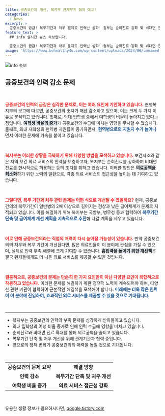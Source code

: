 ```yaml
---
title: 공중보건의 개선, 복지부 관계부처 협의 예고!
categories:
  - News
excerpt: >
  공중보건의 급감! 복무기간과 처우 문제로 인력난 심화! 정부는 순회진료 강화 및 비대면 진료 허용으로 대책 마련 중. 과연 의료 공백은 해결될까?
feature_text: >
  ## info 실시간 뉴스 속보입니다.

  공중보건의 급감! 복무기간과 처우 문제로 인력난 심화! 정부는 순회진료 강화 및 비대면 진료 허용으로 대책 마련 중. 과연 의료 공백은 해결될까?
image: 'https://www.behealthy4u.com/wp-content/uploads/2024/06/unnamed-file.png'
---
```


<p><img src="https://www.behealthy4u.com/wp-content/uploads/2024/06/unnamed-file.png" alt="info 속보" /></p>

<h2 data-ke-size="size26">공중보건의 인력 감소 문제</h2>

<p data-ke-size="size16">&nbsp;</p>

<p><b><span style="color: #ee2323;">공중보건의 인력의 급감은 심각한 문제로, 이는 여러 요인에 기인하고 있습니다.</span></b> 현행복지부의 보고에 따르면, 공중보건의 숫자가 매년 감소하고 있으며, 이는 크게 두 가지 이유로 분석되고 있습니다. 첫째로, 의대 입학생 중에서 여학생의 비율이 높아지고 있다는 점입니다. <b><span style="background-color: #21538527;">여학생 비율의 증가</span></b>가 공중보건의 수급에 미치는 영향을 무시할 수 없습니다. 둘째로, 의대 재학생의 현역병 지원률이 증가하면서, <b><span style="color: #1a5490;">현역병으로의 지원자 수가 늘어나</span></b>면서 이러한 문제에 가속을 붙이고 있습니다.</p>

<p data-ke-size="size16">&nbsp;</p>

<p><b><span style="color: #ee2323;">복지부는 이러한 상황을 극복하기 위해 다양한 방법을 모색하고 있습니다.</span></b> 보건지소와 같은 지역 보건 의료 서비스의 인력을 보충하고자, 복지부는 순회진료를 강화하며 비대면 진료를 한시적으로 허용하는 등의 조치를 취하고 있습니다. 이러한 방안은 <b><span style="background-color: #21538527;">의료공백을 최소화</span></b>하기 위한 노력의 일환으로, 각종 의료 서비스의 접근성을 높이는 데 기여하고 있습니다.</p>

<p data-ke-size="size16">&nbsp;</p>

<p><b><span style="color: #ee2323;">그렇다면, 복무 기간과 처우 관련 문제는 어떤 식으로 개선될 수 있을까요?</span></b> 현재, 공중보건의의 복무기간이 일반병의 2배 이상으로 길어지는 현상과 낮은 급여체계가 문제로 지적되고 있습니다. 이를 해결하기 위해 복지부는 국방부, 병무청 등과 협력하여 <b><span style="color: #1a5490;">복무기간 단축 및 급여체계 개선 계획을 지속적으로 추진</span></b>해 나갈 계획을 세우고 있습니다. </p>

<p data-ke-size="size16">&nbsp;</p>

<p><b><span style="color: #ee2323;">이로 인해 공중보건의라는 직업의 매력이 다시 높아질 가능성이 있습니다.</span></b> 만약 공중보건의의 처우와 복무 기간이 개선된다면, 많은 의료인들이 이 분야에 관심을 가질 수 있으며, 실제로 인력 부족 해결에 크게 기여할 수 있습니다. <b><span style="background-color: #21538527;">흡입력을 높이기 위한 개선책</span></b>은 결국 환자들에게도 더 나은 의료 서비스를 제공할 수 있을 것입니다.</p>

<p data-ke-size="size16">&nbsp;</p>

<p><b><span style="color: #ee2323;">결론적으로, 공중보건의 문제는 단순히 한 가지 요인만이 아닌 다양한 요인이 복합적으로 작용하고 있습니다.</span></b> 이러한 문제를 해결하기 위한 정책적 노력이 계속되어야 하며, 다양한 관련 기관이 협력하여 근본적인 해결책을 모색해야 합니다. <b><span style="color: #1a5490;">미래에는 더욱 많은 인력이 이 분야에 진입하여, 효과적인 의료 서비스를 제공할 수 있을 것으로 기대됩니다.</span></b></p>

<p data-ke-size="size16">&nbsp;</p>

<hr>

<ul>
    <li>복지부는 공중보건의 인력의 부족 문제를 심각하게 받아들이고 있습니다.</li>
    <li>의대 입학생의 여성 비율 증가로 인해 인력 수급에 영향을 미치고 있습니다.</li>
    <li>순회진료와 비대면 진료 확대를 통해 의료공백을 줄이고 있습니다.</li>
    <li>복무기간 단축 및 처우 개선을 위해 관계기관과 협력 중입니다.</li>
    <li>앞으로의 정책 변화가 공중보건의의 매력을 높일 것으로 기대됩니다.</li>
</ul>

<p data-ke-size="size16">&nbsp;</p>

<table style="width:100%;">
    <tr>
        <td style="text-align: center; height: 17px;"><b>공중보건의 문제 요약</b></td>
        <td style="text-align: center; height: 17px;"><b>해결 방향</b></td>
    </tr>
    <tr>
        <td style="text-align: center; height: 17px;"><b>인력 감소</b></td>
        <td style="text-align: center; height: 17px;"><b>복무기간 단축 및 처우 개선</b></td>
    </tr>
    <tr>
        <td style="text-align: center; height: 17px;"><b>여학생 비율 증가</b></td>
        <td style="text-align: center; height: 17px;"><b>의료 서비스 접근성 강화</b></td>
    </tr>
</table>

<p data-ke-size="size16">&nbsp;</p>
유용한 생활 정보가 필요하시다면, <a href="https://qoogle.tistory.com" rel="dofollow">qoogle.tistory.com</a>


